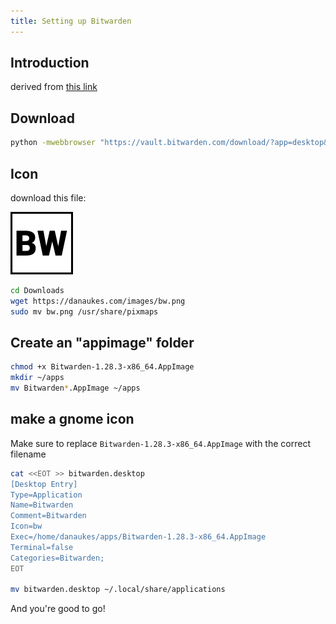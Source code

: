 ```yaml
---
title: Setting up Bitwarden
---
```


## Introduction

derived from [this link](https://askubuntu.com/questions/902672/registering-appimage-files-as-a-desktop-app)

## Download

```bash
python -mwebbrowser "https://vault.bitwarden.com/download/?app=desktop&platform=linux&variant=appimage"
```
## Icon

download this file:

![Icon](/images/bw.png)

```bash
cd Downloads
wget https://danaukes.com/images/bw.png
sudo mv bw.png /usr/share/pixmaps
```

## Create an "appimage" folder

```bash
chmod +x Bitwarden-1.28.3-x86_64.AppImage 
mkdir ~/apps
mv Bitwarden*.AppImage ~/apps
```

## make a gnome icon

Make sure to replace ```Bitwarden-1.28.3-x86_64.AppImage``` with the correct filename

```bash
cat <<EOT >> bitwarden.desktop
[Desktop Entry]
Type=Application
Name=Bitwarden
Comment=Bitwarden
Icon=bw
Exec=/home/danaukes/apps/Bitwarden-1.28.3-x86_64.AppImage
Terminal=false
Categories=Bitwarden;
EOT

mv bitwarden.desktop ~/.local/share/applications
```

And you're good to go!
